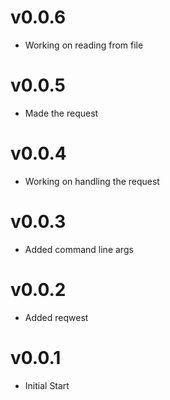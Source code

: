 # v0.0.6
- Working on reading from file

# v0.0.5
- Made the request

# v0.0.4
- Working on handling the request

# v0.0.3
- Added command line args

# v0.0.2
- Added reqwest

# v0.0.1
- Initial Start